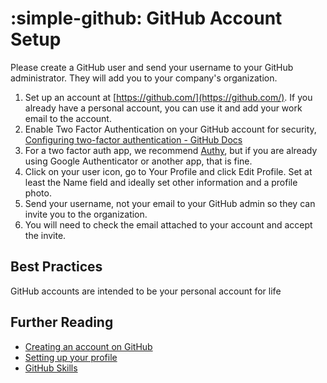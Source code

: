 # :simple-github: GitHub Account Setup

Please create a GitHub user and send your username to your GitHub administrator.
They will add you to your company's organization.

1. Set up an account at [https://github.com/](https://github.com/). If you
   already have a personal account, you can use it and add your work email to the account.
2. Enable Two Factor Authentication on your GitHub account for security, 
   [Configuring two-factor authentication - GitHub Docs](https://docs.github.com/en/authentication/securing-your-account-with-two-factor-authentication-2fa/configuring-two-factor-authentication)
3. For a two factor auth app, we recommend [Authy](https://authy.com/),
   but if you are already using Google Authenticator or another app, that is fine.
4. Click on your user icon, go to Your Profile and click Edit Profile.
   Set at least the Name field and ideally set other information and a profile photo.
5. Send your username, not your email to your GitHub admin so they can invite
   you to the organization.
6. You will need to check the email attached to your account and accept the invite.

## Best Practices

GitHub accounts are intended to be your personal account for life

## Further Reading

- [Creating an account on GitHub](https://docs.github.com/en/get-started/start-your-journey/creating-an-account-on-github)
- [Setting up your profile](https://docs.github.com/en/get-started/start-your-journey/setting-up-your-profile)
- [GitHub Skills](https://skills.github.com/)
